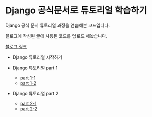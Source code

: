 # Django 공식문서로 튜토리얼 학습하기

Django 공식 문서 튜토리얼 과정을 연습해본 코드입니다.<br>

블로그에 작성된 글에 사용된 코드를 업로드 해놨습니다.<br>

[블로그 링크](https://koggaeng.tistory.com/)

- Django 튜토리얼 시작하기<br>

- Django 튜토리얼 part 1
  - [part 1-1](https://koggaeng.tistory.com/entry/Django-%EC%B2%AB-%EB%B2%88%EC%A7%B8-%EC%9E%A5%EA%B3%A0-%EC%95%B1-%EC%9E%91%EC%84%B1%ED%95%98%EA%B8%B0-part-1)
  - [part 1-2](https://koggaeng.tistory.com/entry/Django-%EC%B2%AB-%EB%B2%88%EC%A7%B8-%EC%9E%A5%EA%B3%A0-%EC%95%B1-%EC%9E%91%EC%84%B1%ED%95%98%EA%B8%B0-part-1-2)
- Django 튜토리얼 part 2
  - [part 2-1](https://koggaeng.tistory.com/entry/Django-%EC%B2%AB-%EB%B2%88%EC%A7%B8-%EC%9E%A5%EA%B3%A0-%EC%95%B1-%EC%9E%91%EC%84%B1%ED%95%98%EA%B8%B0-part-2-1)
  - [part 2-2](https://koggaeng.tistory.com/entry/Django-%EC%B2%AB-%EB%B2%88%EC%A7%B8-%EC%9E%A5%EA%B3%A0-%EC%95%B1-%EC%9E%91%EC%84%B1%ED%95%98%EA%B8%B0-part-2-2)
